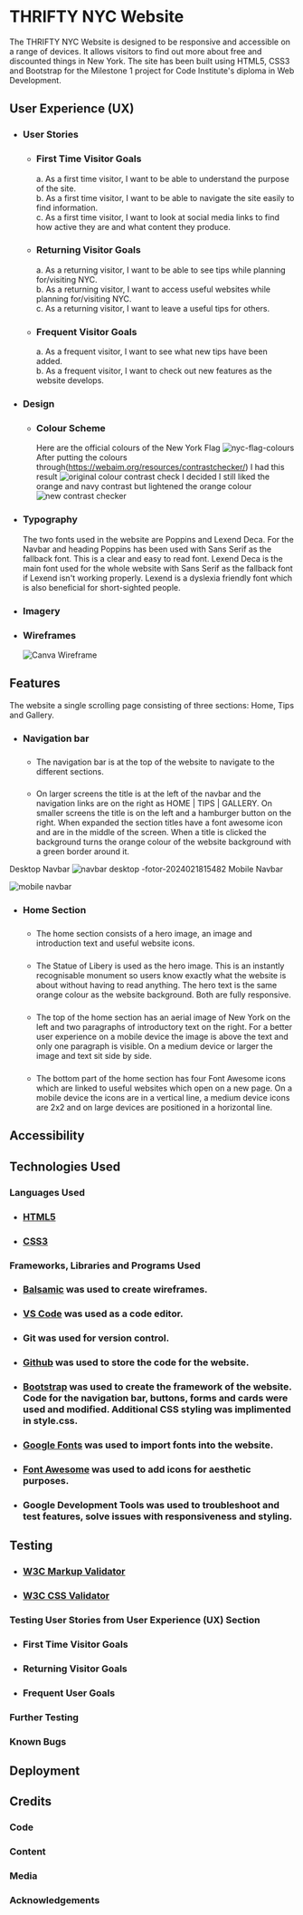 # **THRIFTY NYC Website**
The THRIFTY NYC Website is designed to be responsive and accessible on a range of devices.  It allows visitors to find out more about free and discounted things in New York.  The site has been built using HTML5, CSS3 and Bootstrap for the Milestone 1 project for Code Institute's diploma in Web Development.

## User Experience (UX)
* ### User Stories  
  * ### First Time Visitor Goals
    a.  As a first time visitor, I want to be able to understand the purpose of the site.     
    b.  As a first time visitor, I want to be able to navigate the site easily to find information.   
    c.  As a first time visitor, I want to look at social media links to find how active they are and what content they produce. 

  * ### Returning Visitor Goals
    a.  As a returning visitor, I want to be able to see tips while planning for/visiting NYC.  
    b.  As a returning visitor, I want to access useful websites while planning for/visiting NYC.   
    c.  As a returning visitor, I want to leave a useful tips for others.

  * ### Frequent Visitor Goals
    a. As a frequent visitor, I want to see what new tips have been added.    
    b. As a frequent visitor, I want to check out new features as the website develops.

* ### Design  
  * ### Colour Scheme
     Here are the official colours of the New York Flag
     ![nyc-flag-colours](https://github.com/Cath127/mp1-new-york/assets/153606011/db1196b1-f018-4f89-86c7-5ae12e14e1c8)
     After putting the colours through(https://webaim.org/resources/contrastchecker/) I had this result
     ![original colour contrast check](https://github.com/Cath127/mp1-new-york/assets/153606011/e5a210dd-3eaf-45a9-8f2b-4c34a332ba1d)
     I decided I still liked the orange and navy contrast but lightened the orange colour 
     ![new contrast checker](https://github.com/Cath127/mp1-new-york/assets/153606011/bfccfb8c-bf36-461a-9fa9-f708245cc6cb)


* ### Typography 
   The two fonts used in the website are Poppins and Lexend Deca.  For the Navbar and heading Poppins has been used with Sans Serif as the fallback font. This is a clear and easy to read font. Lexend Deca is the main font used for the whole website with Sans Serif as the fallback font if Lexend isn't working properly.  Lexend is a dyslexia friendly font which is also beneficial for short-sighted people.

* ### Imagery


* ### Wireframes
  ![Canva Wireframe](https://github.com/Cath127/mp1-new-york/assets/153606011/8aee31d7-c17b-48f5-894e-a1939b0d3347)

## Features
  The website a single scrolling page consisting of three sections: Home, Tips and Gallery.

  * ### Navigation bar
    * ### 
      The navigation bar is at the top of the website to navigate to the different sections.

    * ### 
      On larger screens the title is at the left of the navbar and the navigation links are on the right as HOME | TIPS | GALLERY. On smaller screens the title is on the left and a hamburger button on the right. When expanded the section titles have a font awesome icon and are in the middle of the screen.  When a title is clicked the background turns the orange colour of the website background with a green border around it.

  Desktop Navbar ![navbar desktop -fotor-2024021815482](https://github.com/Cath127/mp1-new-york/assets/153606011/0bf9b1cc-0b51-4433-b877-688339c0dd5e)
  Mobile Navbar 

  ![mobile navbar](https://github.com/Cath127/mp1-new-york/assets/153606011/277446c5-7b59-4ab2-9a7a-0cc992dfe13f)

  * ### Home Section
    * ###
      The home section consists of a hero image, an image and introduction text and useful website icons.

    * ###
      The Statue of Libery is used as the hero image.  This is an instantly recognisable monument so users know exactly what the website is about without having to read anything.  The hero text is the same orange colour as the website background. Both are fully responsive.

    * ###
      The top of the home section has an aerial image of New York on the left and two paragraphs of introductory text on the right.  For a better user experience on a mobile device the image is above the text and only one paragraph is visible.  On a medium device
      or larger the image and text sit side by side.

    * ###
      The bottom part of the home section has four Font Awesome icons which are linked to useful websites which open on a new page.  On a mobile device the icons are in a vertical line, a medium device icons are 2x2 and on large devices are positioned in a horizontal line.


 

## Accessibility
 

## Technologies Used

  ### Languages Used
   * ### [HTML5](https://en.wikipedia.org/wiki/HTML5)
   * ### [CSS3](https://en.wikipedia.org/wiki/CSS#CSS_3)
   
  ### Frameworks, Libraries and Programs Used
   * ### [Balsamic](https://balsamiq.com/) was used to create wireframes.
   * ### [VS Code](https://code.visualstudio.com/) was used as a code editor.
   * ### Git was used for version control.
   * ### [Github](https://github.com/) was used to store the code for the website.
   * ### [Bootstrap](https://getbootstrap.com/) was used to create the framework of the website.  Code for the navigation bar, buttons, forms and cards were used and modified. Additional CSS styling was implimented in style.css.
   * ### [Google Fonts](https://fonts.google.com/) was used to import fonts into the website.
   * ### [Font Awesome](https://fontawesome.com/) was used to add icons for aesthetic purposes.
   * ### Google Development Tools was used to troubleshoot and test features, solve issues with responsiveness and styling.


## Testing 
 
* ### [W3C Markup Validator](https://jigsaw.w3.org/css-validator/#validate_by_input)
* ### [W3C CSS Validator](https://jigsaw.w3.org/css-validator/#validate_by_input)

### Testing User Stories from User Experience (UX) Section
* ### First Time Visitor Goals


* ### Returning Visitor Goals


* ### Frequent User Goals



### Further Testing



### Known Bugs


## Deployment



## Credits
### Code


### Content


### Media


### Acknowledgements            




[def]: https://github.com/Cath127/mp1-new-york/assets/153606011/42edf02f-9504-4eed-90b8-d46e37a744d8